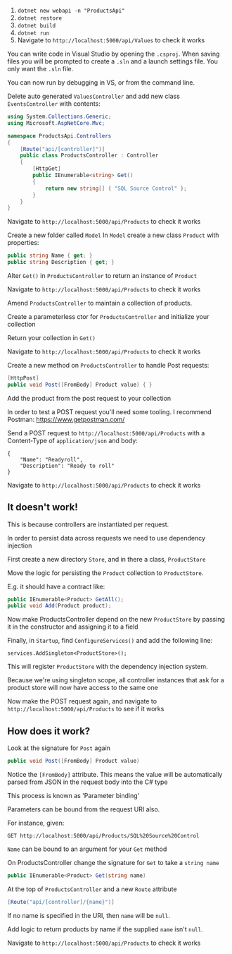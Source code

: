 1. `dotnet new webapi -n "ProductsApi"`
1. `dotnet restore`
1. `dotnet build`
1. `dotnet run`
1. Navigate to `http://localhost:5000/api/Values` to check it works

You can write code in Visual Studio by opening the `.csproj`.
When saving files you will be prompted to create a `.sln` and a launch settings file. You only want the `.sln` file.

You can now run by debugging in VS, or from the command line.

Delete auto generated `ValuesController` and add new class `EventsController` with contents:

``` C#
using System.Collections.Generic;
using Microsoft.AspNetCore.Mvc;

namespace ProductsApi.Controllers
{
    [Route("api/[controller]")]
    public class ProductsController : Controller
    {
        [HttpGet]
        public IEnumerable<string> Get()
        {
            return new string[] { "SQL Source Control" };
        }
    }
}
```

Navigate to `http://localhost:5000/api/Products` to check it works

Create a new folder called `Model`
In `Model` create a new class `Product` with properties:

```C#
public string Name { get; }
public string Description { get; }
```

Alter `Get()` in `ProductsController` to return an instance of `Product`

Navigate to `http://localhost:5000/api/Products` to check it works

Amend `ProductsController` to maintain a collection of products.

Create a parameterless ctor for `ProductsController` and initialize your collection

Return your collection in `Get()`

Navigate to `http://localhost:5000/api/Products` to check it works

Create a new method on `ProductsController` to handle Post requests:

```C#
[HttpPost]
public void Post([FromBody] Product value) { }
```

Add the product from the post request to your collection

In order to test a POST request you'll need some tooling. I recommend Postman: https://www.getpostman.com/

Send a POST request to `http://localhost:5000/api/Products` with a Content-Type of `application/json` and body:

```
{
	"Name": "Readyroll",
	"Description": "Ready to roll"
}
```

Navigate to `http://localhost:5000/api/Products` to check it works

## It doesn't work!

This is because controllers are instantiated per request.

In order to persist data across requests we need to use dependency injection

First create a new directory `Store`, and in there a class, `ProductStore`

Move the logic for persisting the `Product` collection to `ProductStore`.

E.g. it should have a contract like:

```C#
public IEnumerable<Product> GetAll();
public void Add(Product product);
```

Now make ProductsController depend on the new `ProductStore` by passing it in the constructor and assigning it to a field

Finally, in `Startup`, find `ConfigureServices()` and add the following line:

`services.AddSingleton<ProductStore>();`

This will register `ProductStore` with the dependency injection system.

Because we're using singleton scope, all controller instances that ask for a product store will now have access to the same one

Now make the POST request again, and navigate to `http://localhost:5000/api/Products` to see if it works

## How does it work?
Look at the signature for `Post` again

```C#
public void Post([FromBody] Product value)
```

Notice the `[FromBody]` attribute. This means the value will be automatically parsed from JSON in the request body into the C# type

This process is known as 'Parameter binding'

Parameters can be bound from the request URI also.

For instance, given: 

`GET http://localhost:5000/api/Products/SQL%20Source%20Control`

`Name` can be bound to an argument for your `Get` method

On ProductsController change the signature for `Get` to take a `string name`

```C#
public IEnumerable<Product> Get(string name)
```

At the top of `ProductsController` and a new `Route` attribute

```C#
[Route("api/[controller]/{name}")]
```

If no name is specified in the URI, then `name` will be `null`.

Add logic to return products by name if the supplied `name` isn't `null`.

Navigate to `http://localhost:5000/api/Products` to check it works